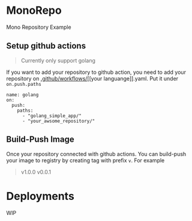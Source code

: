 # MonoRepo
Mono Repository Example

## Setup github actions
> Currently only support golang

If you want to add your repository to github action, you need to add your repository on [.github/workflows/](.github/workflows)[[your languange]].yaml. Put it under `on.push.paths`
```
name: golang
on:
  push:
    paths:
      - "golang_simple_app/"
      - "your_awsome_repository/"
```

## Build-Push Image

Once your repository connected with github actions. You can build-push your image to registry by creating tag with prefix `v`. For example
> v1.0.0
v0.0.1

# Deployments

WIP
